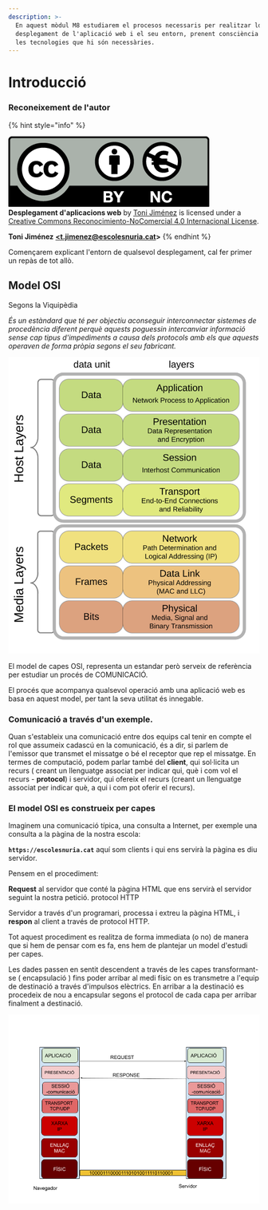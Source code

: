 ```yaml
---
description: >-
  En aquest mòdul M8 estudiarem el procesos necessaris per realitzar ldel
  desplegament de l'aplicació web i el seu entorn, prenent consciència de totes
  les tecnologies que hi són necessàries.
---
```


# Introducció

### Reconeixement de l'autor

{% hint style="info" %}
   
 ![](.gitbook/assets/by-nc.eu.png)   
**Desplegament d'aplicacions web** by [Toni Jiménez](https://t-jimenez.gitbook.io/desplegament-d-aplicacions-web/) is licensed under a [Creative Commons Reconocimiento-NoComercial 4.0 Internacional License](http://creativecommons.org/licenses/by-nc/4.0/).

**Toni Jiménez** [**&lt;t.jimenez@escolesnuria.cat**](mailto:t.jimenez@escolesnuria.cat)**&gt;**
{% endhint %}

Començarem explicant l'entorn de qualsevol desplegament, cal fer primer un repàs de tot allò.

## Model OSI

Segons la Viquipèdia

_És un estàndard que té per objectiu aconseguir interconnectar sistemes de procedència diferent perquè aquests poguessin intercanviar informació sense cap tipus d'impediments a causa dels protocols amb els que aquests operaven de forma pròpia segons el seu fabricant._

![Model capes OSI](.gitbook/assets/osi_model_v1.svg)

El model de capes OSI, representa un estandar però serveix de referència per estudiar un procés de COMUNICACIÓ. 

El procés que acompanya qualsevol operació amb una aplicació web es basa en aquest model, per tant la seva utilitat és innegable.

### Comunicació a través d'un exemple.

Quan s'estableix una comunicació entre dos equips cal tenir en compte el rol que assumeix cadascú en la comunicació, és a dir, si parlem de l'emissor que transmet el missatge o bé el receptor que rep el missatge. En termes de computació, podem parlar també del **client**, qui sol·licita un recurs \( creant un llenguatge associat per indicar qui, què i com vol el recurs - **protocol**\) i servidor, qui ofereix el recurs \(creant un llenguatge associat per indicar què, a qui i com pot oferir el recurs\).

### El model OSI es construeix per capes

Imaginem una comunicació típica, una consulta a Internet, per exemple una consulta a la pàgina de la nostra escola:

**`https://escolesnuria.cat`** aquí som clients i qui ens servirà la pàgina es diu servidor.

Pensem en el procediment:

**Request** al servidor que conté la pàgina HTML que ens servirà el servidor seguint la nostra petició. protocol HTTP

Servidor a través d'un programari, processa i extreu la pàgina HTML, i **respon** al client a través de protocol HTTP.

Tot aquest procediment es realitza de forma immediata \(o no\) de manera que si hem de pensar com es fa, ens hem de plantejar un model d'estudi per capes.

Les dades passen en sentit descendent a través de les capes transformant-se \( encapsulació \) fins poder arribar al medi físic on es transmetre a l'equip de destinació a través d'impulsos elèctrics. En arribar a la destinació es procedeix de nou a encapsular segons el protocol de cada capa per arribar finalment a destinació.

![Nivells OSI en una comunicaci&#xF3;](.gitbook/assets/osi.png)



